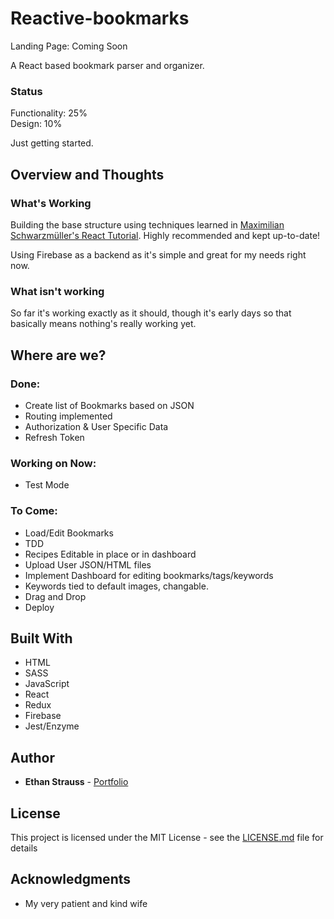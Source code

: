 # Reactive-bookmarks
Landing Page: Coming Soon

A React based bookmark parser and organizer. 

### Status

Functionality: 25%  
Design: 10%  

Just getting started.

## Overview and Thoughts

### What's Working

Building the base structure using techniques learned in [Maximilian Schwarzmüller's React Tutorial](https://www.udemy.com/react-the-complete-guide-incl-redux/). Highly recommended and kept up-to-date!

Using Firebase as a backend as it's simple and great for my needs right now.

### What isn't working

So far it's working exactly as it should, though it's early days so that basically means nothing's really working yet.

## Where are we?

### Done:

* Create list of Bookmarks based on JSON
* Routing implemented
* Authorization & User Specific Data
* Refresh Token


### Working on Now:
* Test Mode

### To Come:

* Load/Edit Bookmarks
* TDD
* Recipes Editable in place or in dashboard
* Upload User JSON/HTML files
* Implement Dashboard for editing bookmarks/tags/keywords
* Keywords tied to default images, changable. 
* Drag and Drop
* Deploy


## Built With

* HTML
* SASS
* JavaScript
* React
* Redux
* Firebase
* Jest/Enzyme

## Author

* **Ethan Strauss** - [Portfolio](https://dotethan.github.io)

## License

This project is licensed under the MIT License - see the [LICENSE.md](LICENSE.md) file for details

## Acknowledgments

* My very patient and kind wife

